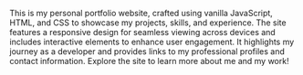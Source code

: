This is my personal portfolio website, crafted using vanilla JavaScript, HTML, and CSS to showcase my projects, skills, and experience. The site features a responsive design for seamless viewing across devices and includes interactive elements to enhance user engagement. It highlights my journey as a developer and provides links to my professional profiles and contact information. Explore the site to learn more about me and my work!
